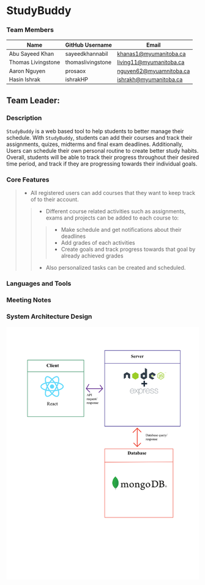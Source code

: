 #  StudyBuddy

###  Team Members

| Name | GitHub Username | Email
| --- | --- | --- |
| Abu Sayeed Khan | sayeedkhannabil| khanas1@myumanitoba.ca
| Thomas Livingstone | thomaslivingstone| living11@myumanitoba.ca
| Aaron Nguyen | prosaox| nguyen62@myuamnitoba.ca
| Hasin Ishrak | ishrakHP| ishrakh@myumanitoba.ca

##  Team Leader:


###  Description

`StudyBuddy` is a web based tool to help students to better manage their schedule. With `StudyBuddy`, students can add their courses and track their assignments, quizes, midterms and final exam deadlines. Additionally, Users can schedule their own personal routine to create better study habits. Overall, students will be able to track their progress throughout their desired time period, and track if they are progressing towards their individual goals.

### Core Features

> * All registered users can add courses that they want to keep track of to their account.
> > * Different course related activities such as assignments, exams and projects can be added to each course to:
> > > * Make schedule and get notifications about their deadlines
> > > * Add grades of each activities
> > > * Create goals and track progress towards that goal by already achieved grades
> > * Also personalized tasks can be created and scheduled.


###  Languages and Tools


###  Meeting Notes


###  System Architecture Design

![img](System_Architecture.png)

